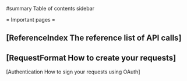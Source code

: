 #summary Table of contents sidebar

= Important pages =

  [ReferenceIndex The reference list of API calls]
----
  [RequestFormat How to create your requests]
----
  [Authentication How to sign your requests using OAuth]